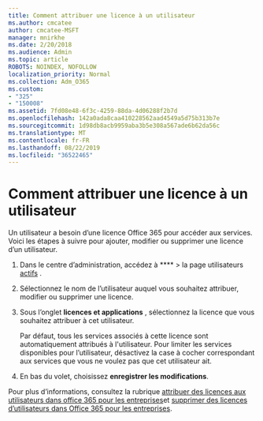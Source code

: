 ```yaml
---
title: Comment attribuer une licence à un utilisateur
ms.author: cmcatee
author: cmcatee-MSFT
manager: mnirkhe
ms.date: 2/20/2018
ms.audience: Admin
ms.topic: article
ROBOTS: NOINDEX, NOFOLLOW
localization_priority: Normal
ms.collection: Adm_O365
ms.custom:
- "325"
- "150008"
ms.assetid: 7fd08e48-6f3c-4259-88da-4d06288f2b7d
ms.openlocfilehash: 142a0ada8caa410228562aad4549a5d75b313b7e
ms.sourcegitcommit: 1d98db8acb9959aba3b5e308a567ade6b62da56c
ms.translationtype: MT
ms.contentlocale: fr-FR
ms.lasthandoff: 08/22/2019
ms.locfileid: "36522465"
---
```

# <a name="how-to-assign-a-license-to-a-user"></a>Comment attribuer une licence à un utilisateur

Un utilisateur a besoin d’une licence Office 365 pour accéder aux services. Voici les étapes à suivre pour ajouter, modifier ou supprimer une licence d’un utilisateur.
  
1. Dans le centre d’administration, accédez à **** \> la page utilisateurs [actifs](https://go.microsoft.com/fwlink/p/?linkid=834822) .

2. Sélectionnez le nom de l’utilisateur auquel vous souhaitez attribuer, modifier ou supprimer une licence.

3. Sous l’onglet **licences et applications** , sélectionnez la licence que vous souhaitez attribuer à cet utilisateur.

    Par défaut, tous les services associés à cette licence sont automatiquement attribués à l'utilisateur. Pour limiter les services disponibles pour l’utilisateur, désactivez la case à cocher correspondant aux services que vous ne voulez pas que cet utilisateur ait.

4. En bas du volet, choisissez **enregistrer les modifications**.

Pour plus d’informations, consultez la rubrique [attribuer des licences aux utilisateurs dans office 365 pour les entreprises](https://docs.microsoft.com/office365/admin/subscriptions-and-billing/assign-licenses-to-users)et [supprimer des licences d’utilisateurs dans Office 365 pour les entreprises](https://docs.microsoft.com/office365/admin/subscriptions-and-billing/remove-licenses-from-users).